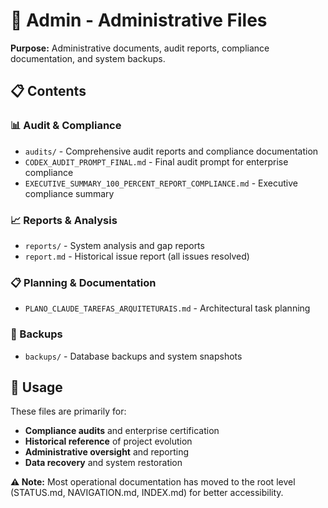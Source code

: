 # 📁 Admin - Administrative Files

**Purpose:** Administrative documents, audit reports, compliance documentation, and system backups.

## 📋 Contents

### **📊 Audit & Compliance**
- `audits/` - Comprehensive audit reports and compliance documentation
- `CODEX_AUDIT_PROMPT_FINAL.md` - Final audit prompt for enterprise compliance
- `EXECUTIVE_SUMMARY_100_PERCENT_REPORT_COMPLIANCE.md` - Executive compliance summary

### **📈 Reports & Analysis**
- `reports/` - System analysis and gap reports
- `report.md` - Historical issue report (all issues resolved)

### **📋 Planning & Documentation**
- `PLANO_CLAUDE_TAREFAS_ARQUITETURAIS.md` - Architectural task planning

### **💾 Backups**
- `backups/` - Database backups and system snapshots

## 🎯 Usage

These files are primarily for:
- **Compliance audits** and enterprise certification
- **Historical reference** of project evolution
- **Administrative oversight** and reporting
- **Data recovery** and system restoration

**⚠️ Note:** Most operational documentation has moved to the root level (STATUS.md, NAVIGATION.md, INDEX.md) for better accessibility.